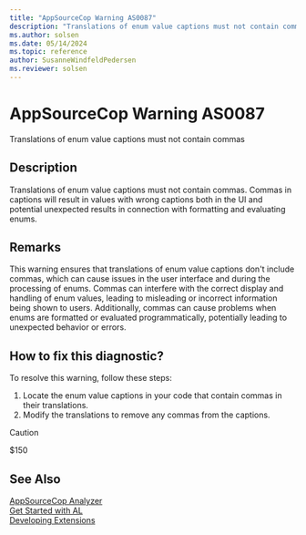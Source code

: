 ```yaml
---
title: "AppSourceCop Warning AS0087"
description: "Translations of enum value captions must not contain commas."
ms.author: solsen
ms.date: 05/14/2024
ms.topic: reference
author: SusanneWindfeldPedersen
ms.reviewer: solsen
---
```

[//]: # (START>DO_NOT_EDIT)
[//]: # (IMPORTANT:Do not edit any of the content between here and the END>DO_NOT_EDIT.)
[//]: # (Any modifications should be made in the .xml files in the ModernDev repo.)
# AppSourceCop Warning AS0087
Translations of enum value captions must not contain commas

## Description
Translations of enum value captions must not contain commas. Commas in captions will result in values with wrong captions both in the UI and potential unexpected results in connection with formatting and evaluating enums.

[//]: # (IMPORTANT: END>DO_NOT_EDIT)

## Remarks

This warning ensures that translations of enum value captions don't include commas, which can cause issues in the user interface and during the processing of enums. Commas can interfere with the correct display and handling of enum values, leading to misleading or incorrect information being shown to users. Additionally, commas can cause problems when enums are formatted or evaluated programmatically, potentially leading to unexpected behavior or errors.

## How to fix this diagnostic?

To resolve this warning, follow these steps:

1. Locate the enum value captions in your code that contain commas in their translations.
2. Modify the translations to remove any commas from the captions.


> [!CAUTION]
> $150


## See Also

[AppSourceCop Analyzer](appsourcecop.md)  
[Get Started with AL](../devenv-get-started.md)  
[Developing Extensions](../devenv-dev-overview.md)  